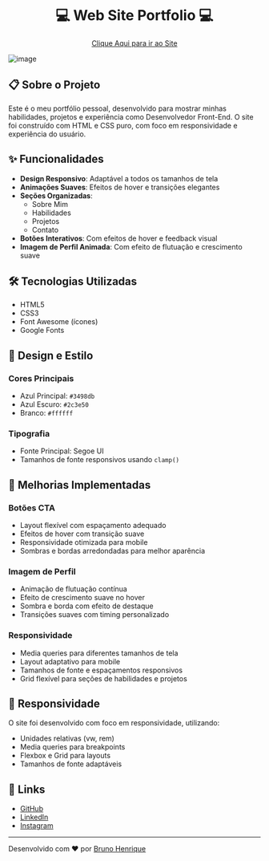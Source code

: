 ### <h1 align="center"> :computer: Web Site Portfolio :computer:</h1>

<p align="center">
 <a href="https://ibrunoodev.netlify.app/">Clique Aqui para ir ao Site</a><br/>
</p>

![image](https://github.com/user-attachments/assets/df6129a6-3d92-4484-96c3-1ff431517ec3)



## 📋 Sobre o Projeto

Este é o meu portfólio pessoal, desenvolvido para mostrar minhas habilidades, projetos e experiência como Desenvolvedor Front-End. O site foi construído com HTML e CSS puro, com foco em responsividade e experiência do usuário.

## ✨ Funcionalidades

- **Design Responsivo**: Adaptável a todos os tamanhos de tela
- **Animações Suaves**: Efeitos de hover e transições elegantes
- **Seções Organizadas**: 
  - Sobre Mim
  - Habilidades
  - Projetos
  - Contato
- **Botões Interativos**: Com efeitos de hover e feedback visual
- **Imagem de Perfil Animada**: Com efeito de flutuação e crescimento suave

## 🛠️ Tecnologias Utilizadas

- HTML5
- CSS3
- Font Awesome (ícones)
- Google Fonts

## 🎨 Design e Estilo

### Cores Principais
- Azul Principal: `#3498db`
- Azul Escuro: `#2c3e50`
- Branco: `#ffffff`

### Tipografia
- Fonte Principal: Segoe UI
- Tamanhos de fonte responsivos usando `clamp()`

## 🚀 Melhorias Implementadas

### Botões CTA
- Layout flexível com espaçamento adequado
- Efeitos de hover com transição suave
- Responsividade otimizada para mobile
- Sombras e bordas arredondadas para melhor aparência

### Imagem de Perfil
- Animação de flutuação contínua
- Efeito de crescimento suave no hover
- Sombra e borda com efeito de destaque
- Transições suaves com timing personalizado

### Responsividade
- Media queries para diferentes tamanhos de tela
- Layout adaptativo para mobile
- Tamanhos de fonte e espaçamentos responsivos
- Grid flexível para seções de habilidades e projetos

## 📱 Responsividade

O site foi desenvolvido com foco em responsividade, utilizando:
- Unidades relativas (vw, rem)
- Media queries para breakpoints
- Flexbox e Grid para layouts
- Tamanhos de fonte adaptáveis

## 🔗 Links

- [GitHub](https://github.com/IBrunooDev)
- [LinkedIn](https://www.linkedin.com/in/brunocarus/?originalSubdomain=br)
- [Instagram](https://www.instagram.com/ibrunoodev/)
---

Desenvolvido com ❤️ por [Bruno Henrique](https://github.com/IBrunooDev) 

